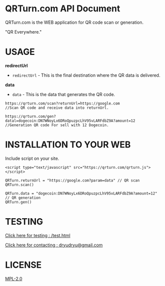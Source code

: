 # QRTurn.com API Document

QRTurn.com is the WEB application for QR code scan or generation.

"QR Everywhere."

# USAGE

**redirectUrl**
- `redirectUrl` - This is the final destination where the QR data is delivered.

**data**
- `data` - This is the data that generates the QR code.

```
https://qrturn.com/scan?returnUrl=https://google.com
//Scan QR code and receive data into returnUrl.

https://qrturn.com/gen?datal=dogecoin:DN7WNoyLx6DRoQpuzpcLhV95vLARFdbZ9A?amount=12
//Generation QR code For sell ​​with 12 Dogecoin.

```

# INSTALLATION TO YOUR WEB
Include script on your site.

```
<script type="text/javascript" src="https://qrturn.com/qrturn.js"></script>
```

```
QRTurn.returnUrl = "https://google.com?param=data" // QR scan
QRTurn.scan()

QRTurn.data = "dogecoin:DN7WNoyLx6DRoQpuzpcLhV95vLARFdbZ9A?amount=12" // QR generation
QRTurn.gen()
```

# TESTING
 [Click here for testing : /test.html](/test.html)

 [Click here for contacting : dryudryu@gmail.com](mailto:dryudryu@gmail.com)

# LICENSE
[MPL-2.0](https://www.mozilla.org/MPL/2.0/)
